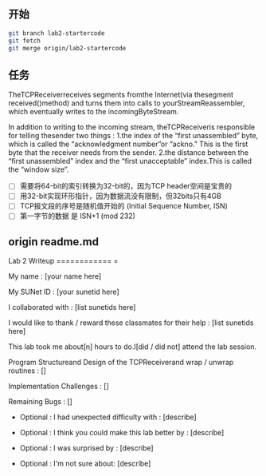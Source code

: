 ## 开始
```bash
git branch lab2-startercode
git fetch
git merge origin/lab2-startercode
```

## 任务

TheTCPReceiverreceives segments fromthe Internet(via thesegment received()method) and turns them into calls to yourStreamReassembler, which eventually writes to the incomingByteStream.

In addition to writing to the incoming stream, theTCPReceiveris responsible for telling thesender two things :
1.the index of the “first unassembled” byte, which is called the “acknowledgment number”or “ackno.” This is the first byte that the receiver needs from the sender.
2.the distance between the “first unassembled” index and the “first unacceptable” index.This is called the “window size”.


- [ ] 需要将64-bit的索引转换为32-bit的，因为TCP header空间是宝贵的
- [ ] 用32-bit实现环形指针，因为数据流没有限制，但32bits只有4GB
- [ ] TCP报文段的序号是随机值开始的 (Initial Sequence Number, ISN)
- [ ] 第一字节的数据 是 ISN+1 (mod 232)

## origin readme.md
Lab 2 Writeup
============ =

My name : [your name here]

My SUNet ID : [your sunetid here]

I collaborated with : [list sunetids here]

I would like to thank / reward these classmates for their help : [list sunetids here]

This lab took me about[n] hours to do.I[did / did not] attend the lab session.

Program Structureand Design of the TCPReceiverand wrap / unwrap routines :
[]

Implementation Challenges :
[]

Remaining Bugs :
[]

- Optional : I had unexpected difficulty with : [describe]

- Optional : I think you could make this lab better by : [describe]

- Optional : I was surprised by : [describe]

- Optional : I'm not sure about: [describe]
